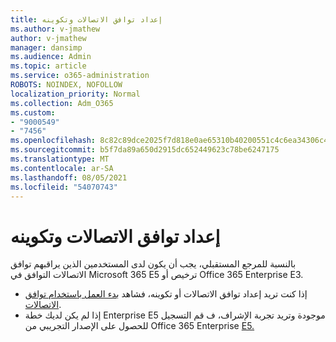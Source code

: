 ```yaml
---
title: إعداد توافق الاتصالات وتكوينه
ms.author: v-jmathew
author: v-jmathew
manager: dansimp
ms.audience: Admin
ms.topic: article
ms.service: o365-administration
ROBOTS: NOINDEX, NOFOLLOW
localization_priority: Normal
ms.collection: Adm_O365
ms.custom:
- "9000549"
- "7456"
ms.openlocfilehash: 8c82c89dce2025f7d818e0ae65310b40200551c4c6ea34306c4104dc8557efcf
ms.sourcegitcommit: b5f7da89a650d2915dc652449623c78be6247175
ms.translationtype: MT
ms.contentlocale: ar-SA
ms.lasthandoff: 08/05/2021
ms.locfileid: "54070743"
---
```

# <a name="set-up-and-configure-communication-compliance"></a>إعداد توافق الاتصالات وتكوينه

بالنسبة للمرجع المستقبلي، يجب أن يكون لدى المستخدمين الذين يراقبهم توافق الاتصالات التوافق في Microsoft 365 E5 ترخيص أو Office 365 Enterprise E3.

* إذا كنت تريد إعداد توافق الاتصالات أو تكوينه، فشاهد [بدء العمل باستخدام توافق الاتصالات](https://go.microsoft.com/fwlink/?linkid=2111549).
* إذا لم يكن لديك خطة Enterprise E5 موجودة وتريد تجربة الإشراف، ف قم التسجيل للحصول على الإصدار التجريبي من Office 365 Enterprise [E5.](https://go.microsoft.com/fwlink/p/?LinkID=698279)
